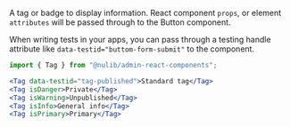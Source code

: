 A tag or badge to display information. React component `props`, or element `attributes` will be passed through to the Button component.

When writing tests in your apps, you can pass through a testing handle attribute like `data-testid="buttom-form-submit"` to the component.

```js static
import { Tag } from "@nulib/admin-react-components";
```

```jsx padded
<Tag data-testid="tag-published">Standard tag</Tag>
<Tag isDanger>Private</Tag>
<Tag isWarning>Unpublished</Tag>
<Tag isInfo>General info</Tag>
<Tag isPrimary>Primary</Tag>
```
